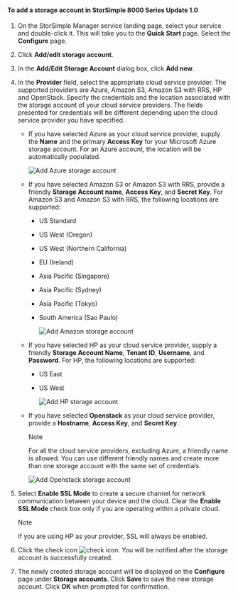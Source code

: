 <!--author=alkohli last changed: 9/17/15-->

#### To add a storage account in StorSimple 8000 Series Update 1.0
1. On the StorSimple Manager service landing page, select your service and double-click it. This will take you to the **Quick Start** page. Select the **Configure** page.
2. Click **Add/edit storage account**.
3. In the **Add/Edit Storage Account** dialog box, click **Add new**.
4. In the **Provider** field, select the appropriate cloud service provider. The supported providers are Azure, Amazon S3, Amazon S3 with RRS, HP and OpenStack. Specify the credentials and the location associated with the storage account of your cloud service providers. The fields presented for credentials will be different depending upon the cloud service provider you have specified. 
   
   * If you have selected Azure as your cloud service provider, supply the **Name** and the primary **Access Key** for your Microsoft Azure storage account. For an Azure account, the location will be automatically populated.
     
        ![Add Azure storage account](./media/storsimple-configure-new-storage-account-u1/AddAzureStorageaccount-include.png)
   * If you have selected Amazon S3 or Amazon S3 with RRS, provide a friendly **Storage Account name**, **Access Key**, and **Secret Key**. For Amazon S3 and Amazon S3 with RRS, the following locations are supported:
     
     * US Standard
     * US West (Oregon)
     * US West (Northern California)
     * EU (Ireland)
     * Asia Pacific (Singapore)
     * Asia Pacific (Sydney)
     * Asia Pacific (Tokyo)
     * South America (Sao Paulo)
       
       ![Add Amazon storage account](./media/storsimple-configure-new-storage-account-u1/AddAmazonStorageaccount-include.png)
   * If you have selected HP as your cloud service provider, supply a friendly **Storage Account Name**, **Tenant ID**, **Username**, and **Password**. For HP, the following locations are supported:
     
     * US East
     * US West
       
       ![Add HP storage account](./media/storsimple-configure-new-storage-account-u1/AddHPStorageaccount-include.png)
   * If you have selected **Openstack** as your cloud service provider, provide a **Hostname**, **Access Key**, and **Secret Key**.
     
     > [!NOTE]
     > For all the cloud service providers, excluding Azure, a friendly name is allowed. You can use different friendly names and create more than one storage account with the same set of credentials.
     > 
     > 
     
        ![Add Openstack storage account](./media/storsimple-configure-new-storage-account-u1/AddOpenstackStorageaccount-include.png)
5. Select **Enable SSL Mode** to create a secure channel for network communication between your device and the cloud. Clear the **Enable SSL Mode** check box only if you are operating within a private cloud.
   
   > [!NOTE]
   > If you are using HP as your provider, SSL will always be enabled.
   > 
6. Click the check icon ![check icon](./media/storsimple-configure-new-storage-account/HCS_CheckIcon-include.png). You will be notified after the storage account is successfully created.
7. The newly created storage account will be displayed on the **Configure** page under **Storage accounts**. Click **Save** to save the new storage account. Click **OK** when prompted for confirmation.


